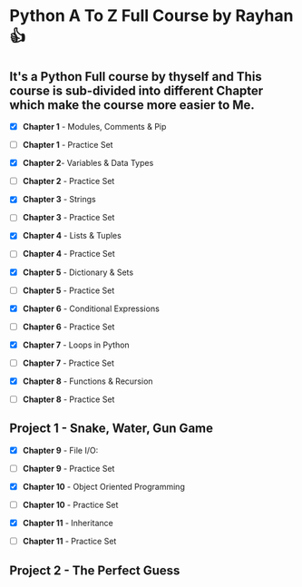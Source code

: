 

# Python A To Z Full Course by Rayhan :+1: 
## It's a Python Full course by thyself and This course is sub-divided into different Chapter which make the course more easier to Me.

- [x] **Chapter 1** - Modules, Comments & Pip
- [ ] **Chapter 1** - Practice Set 

- [x] **Chapter 2**-  Variables & Data Types
- [ ] **Chapter 2** - Practice Set

- [x] **Chapter 3** - Strings
- [ ] **Chapter 3** - Practice Set

- [x] **Chapter 4** - Lists & Tuples
- [ ] **Chapter 4** - Practice Set

- [x] **Chapter 5** - Dictionary & Sets
- [ ] **Chapter 5** - Practice Set

- [x] **Chapter 6** - Conditional Expressions
- [ ] **Chapter 6** - Practice Set

- [x] **Chapter 7** - Loops in Python
- [ ] **Chapter 7** - Practice Set

- [x] **Chapter 8** - Functions & Recursion
- [ ] **Chapter 8** - Practice Set

## Project 1 - Snake, Water, Gun Game

- [x] **Chapter 9** - File I/O:
- [ ] **Chapter 9** - Practice Set

- [x] **Chapter 10** - Object Oriented Programming
- [ ] **Chapter 10** - Practice Set

- [x] **Chapter 11** - Inheritance
- [ ] **Chapter 11** - Practice Set

## Project 2 - The Perfect Guess